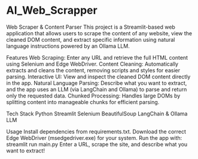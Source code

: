 # AI_Web_Scrapper
Web Scraper & Content Parser
This project is a Streamlit-based web application that allows users to scrape the content of any website, view the cleaned DOM content, and extract specific information using natural language instructions powered by an Ollama LLM.

Features
  Web Scraping: Enter any URL and retrieve the full HTML content using Selenium and Edge WebDriver.
  Content Cleaning: Automatically extracts and cleans the <body> content, removing scripts and styles for easier parsing.
  Interactive UI: View and inspect the cleaned DOM content directly in the app.
  Natural Language Parsing: Describe what you want to extract, and the app uses an LLM (via LangChain and Ollama) to parse and return only the requested data.
  Chunked Processing: Handles large DOMs by splitting content into manageable chunks for efficient parsing.

Tech Stack
  Python
  Streamlit
  Selenium
  BeautifulSoup
  LangChain & Ollama LLM

Usage
  Install dependencies from requirements.txt.
  Download the correct Edge WebDriver (msedgedriver.exe) for your system.
  Run the app with: streamlit run main.py
  Enter a URL, scrape the site, and describe what you want to extract!

